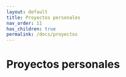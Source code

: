 ```yaml
---
layout: default
title: Proyectos personales
nav_order: 11
has_children: true
permalink: /docs/proyectos
---
```


# Proyectos personales
